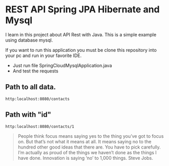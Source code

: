 # REST API Spring JPA Hibernate and Mysql

I learn in this project about API Rest with Java. 
This is a simple example using database mysql. 

If you want to run this application you must be clone this repository into your pc and run in your favorite IDE.

* Just run file SpringCloudMysqlApplication.java
* And test the requests

## Path to all data.

```http:localhost:8080/contacts```

## Path with "id"

```http:localhost:8080/contacts/1```

> People think focus means saying yes to the thing you’ve got to focus on. But that’s not what it means at all. It means saying no to the hundred other good ideas that there are. You have to pick carefully. I’m actually as proud of the things we haven’t done as the things I have done. Innovation is saying ‘no’ to 1,000 things. Steve Jobs.